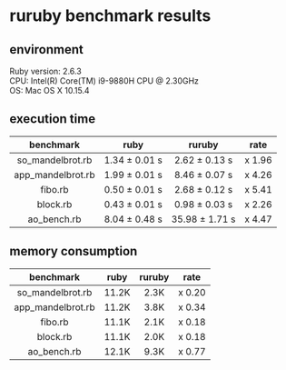 # ruruby benchmark results

## environment

Ruby version: 2.6.3  
CPU: Intel(R) Core(TM) i9-9880H CPU @ 2.30GHz  
OS: Mac OS X 10.15.4  

## execution time

|benchmark|ruby|ruruby|rate|
|:-----------:|:--------:|:---------:|:-------:|
| so_mandelbrot.rb | 1.34 ± 0.01 s | 2.62 ± 0.13 s | x 1.96 |
| app_mandelbrot.rb | 1.99 ± 0.01 s | 8.46 ± 0.07 s | x 4.26 |
| fibo.rb | 0.50 ± 0.01 s | 2.68 ± 0.12 s | x 5.41 |
| block.rb | 0.43 ± 0.01 s | 0.98 ± 0.03 s | x 2.26 |
| ao_bench.rb | 8.04 ± 0.48 s | 35.98 ± 1.71 s | x 4.47 |

## memory consumption

|benchmark|ruby|ruruby|rate|
|:-----------:|:--------:|:---------:|:-------:|
| so_mandelbrot.rb | 11.2K | 2.3K | x 0.20 |
| app_mandelbrot.rb | 11.2K | 3.8K | x 0.34 |
| fibo.rb | 11.1K | 2.1K | x 0.18 |
| block.rb | 11.1K | 2.0K | x 0.18 |
| ao_bench.rb | 12.1K | 9.3K | x 0.77 |
